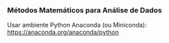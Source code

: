 ### Métodos Matemáticos para Análise de Dados

Usar ambiente Python Anaconda (ou Miniconda): https://anaconda.org/anaconda/python
